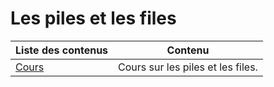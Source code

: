 # Les piles et les files

| Liste des contenus                      | Contenu                                                  |
| --------------------------------------- | -------------------------------------------------------- |
| [Cours](cours.md) | Cours sur les piles et les files. |